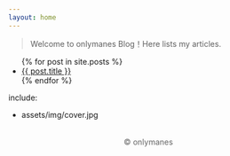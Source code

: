 ```yaml
---
layout: home
---
```


> Welcome to onlymanes Blog！Here lists my articles.

<ul>
  {% for post in site.posts %}
    <li>
      <a href="{{ post.url }}">{{ post.title }}</a>
    </li>
  {% endfor %}
</ul>

include:
  - assets/img/cover.jpg

<link rel="stylesheet" href="{{ '/assets/css/custom.css' | relative_url }}">

<p style="text-align:center;color:#666;margin:2rem 0;">
    &copy; onlymanes
</p>